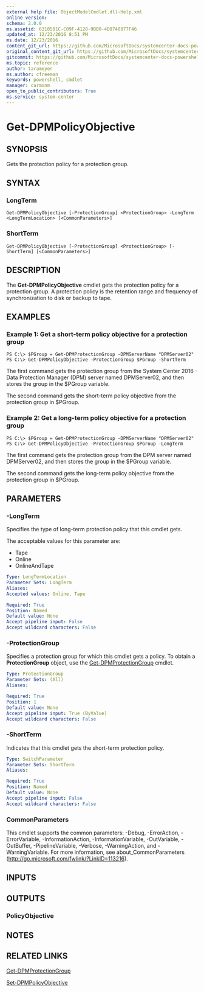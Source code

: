 ```yaml
---
external help file: ObjectModelCmdlet.dll-Help.xml
online version: 
schema: 2.0.0
ms.assetid: 6318501C-C09F-4128-9BB0-4D0748877F46
updated_at: 12/23/2016 8:51 PM
ms.date: 12/23/2016
content_git_url: https://github.com/MicrosoftDocs/systemcenter-docs-powershell/blob/master/systemcenter-cmdlets/SystemCenter2016/DataProtectionManager/vlatest/Get-DPMPolicyObjective.md
original_content_git_url: https://github.com/MicrosoftDocs/systemcenter-docs-powershell/blob/master/systemcenter-cmdlets/SystemCenter2016/DataProtectionManager/vlatest/Get-DPMPolicyObjective.md
gitcommit: https://github.com/MicrosoftDocs/systemcenter-docs-powershell/blob/66515d87034fb4944dd2b7035563d20b1b00d010/systemcenter-cmdlets/SystemCenter2016/DataProtectionManager/vlatest/Get-DPMPolicyObjective.md
ms.topic: reference
author: tarameyer
ms.author: cfreeman
keywords: powershell, cmdlet
manager: carmonm
open_to_public_contributors: True
ms.service: system-center
---
```


# Get-DPMPolicyObjective

## SYNOPSIS
Gets the protection policy for a protection group.

## SYNTAX

### LongTerm
```
Get-DPMPolicyObjective [-ProtectionGroup] <ProtectionGroup> -LongTerm <LongTermLocation> [<CommonParameters>]
```

### ShortTerm
```
Get-DPMPolicyObjective [-ProtectionGroup] <ProtectionGroup> [-ShortTerm] [<CommonParameters>]
```

## DESCRIPTION
The **Get-DPMPolicyObjective** cmdlet gets the protection policy for a protection group.
A protection policy is the retention range and frequency of synchronization to disk or backup to tape.

## EXAMPLES

### Example 1: Get a short-term policy objective for a protection group
```
PS C:\> $PGroup = Get-DPMProtectionGroup -DPMServerName "DPMServer02"
PS C:\> Get-DPMPolicyObjective -ProtectionGroup $PGroup -ShortTerm
```

The first command gets the protection group from the System Center 2016 - Data Protection Manager (DPM) server named DPMServer02, and then stores the group in the $PGroup variable.

The second command gets the short-term policy objective from the protection group in $PGroup.

### Example 2: Get a long-term policy objective for a protection group
```
PS C:\> $PGroup = Get-DPMProtectionGroup -DPMServerName "DPMServer02"
PS C:\> Get-DPMPolicyObjective -ProtectionGroup $PGroup -LongTerm
```

The first command gets the protection group from the DPM server named DPMServer02, and then stores the group in the $PGroup variable.

The second command gets the long-term policy objective from the protection group in $PGroup.

## PARAMETERS

### -LongTerm
Specifies the type of long-term protection policy that this cmdlet gets.

The acceptable values for this parameter are:

- Tape 
- Online 
- OnlineAndTape

```yaml
Type: LongTermLocation
Parameter Sets: LongTerm
Aliases: 
Accepted values: Online, Tape

Required: True
Position: Named
Default value: None
Accept pipeline input: False
Accept wildcard characters: False
```

### -ProtectionGroup
Specifies a protection group for which this cmdlet gets a policy.
To obtain a **ProtectionGroup** object, use the [Get-DPMProtectionGroup](./Get-DPMProtectionGroup.md) cmdlet.

```yaml
Type: ProtectionGroup
Parameter Sets: (All)
Aliases: 

Required: True
Position: 1
Default value: None
Accept pipeline input: True (ByValue)
Accept wildcard characters: False
```

### -ShortTerm
Indicates that this cmdlet gets the short-term protection policy.

```yaml
Type: SwitchParameter
Parameter Sets: ShortTerm
Aliases: 

Required: True
Position: Named
Default value: None
Accept pipeline input: False
Accept wildcard characters: False
```

### CommonParameters
This cmdlet supports the common parameters: -Debug, -ErrorAction, -ErrorVariable, -InformationAction, -InformationVariable, -OutVariable, -OutBuffer, -PipelineVariable, -Verbose, -WarningAction, and -WarningVariable. For more information, see about_CommonParameters (http://go.microsoft.com/fwlink/?LinkID=113216).

## INPUTS

## OUTPUTS

### PolicyObjective

## NOTES

## RELATED LINKS

[Get-DPMProtectionGroup](xref:SystemCenter2016/DataProtectionManager/vlatest/Get-DPMProtectionGroup.md)

[Set-DPMPolicyObjective](xref:SystemCenter2016/DataProtectionManager/vlatest/Set-DPMPolicyObjective.md)
